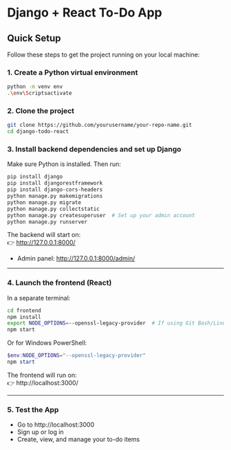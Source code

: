 
# Django + React To-Do App

## Quick Setup

Follow these steps to get the project running on your local machine:

### 1. Create a Python virtual environment

```bash
python -m venv env
.\env\Scriptsactivate
```

### 2. Clone the project

```bash
git clone https://github.com/yourusername/your-repo-name.git
cd django-todo-react
```

### 3. Install backend dependencies and set up Django

Make sure Python is installed. Then run:

```bash
pip install django
pip install djangorestframework
pip install django-cors-headers
python manage.py makemigrations
python manage.py migrate
python manage.py collectstatic
python manage.py createsuperuser  # Set up your admin account
python manage.py runserver
```

The backend will start on:  
👉 http://127.0.0.1:8000/

- Admin panel: http://127.0.0.1:8000/admin/

---

### 4. Launch the frontend (React)

In a separate terminal:

```bash
cd frontend
npm install
export NODE_OPTIONS=--openssl-legacy-provider  # If using Git Bash/Linux
npm start
```

Or for Windows PowerShell:

```powershell
$env:NODE_OPTIONS="--openssl-legacy-provider"
npm start
```

The frontend will run on:  
👉 http://localhost:3000/

---

### 5. Test the App

- Go to http://localhost:3000
- Sign up or log in
- Create, view, and manage your to-do items
